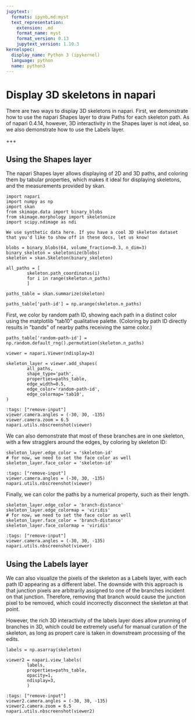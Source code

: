 ```yaml
---
jupytext:
  formats: ipynb,md:myst
  text_representation:
    extension: .md
    format_name: myst
    format_version: 0.13
    jupytext_version: 1.10.3
kernelspec:
  display_name: Python 3 (ipykernel)
  language: python
  name: python3
---
```


# Display 3D skeletons in napari

There are two ways to display 3D skeletons in napari. First, we demonstrate how to use the napari Shapes layer to draw Paths for each skeleton path. As of napari 0.4.14, however, 3D interactivity in the Shapes layer is not ideal, so we also demonstrate how to use the Labels layer.

+++

## Using the Shapes layer

The napari Shapes layer allows displaying of 2D and 3D paths, and coloring them by tabular properties, which makes it ideal for displaying skeletons, and the measurements provided by skan.

```{code-cell} ipython3
import napari
import numpy as np
import skan
from skimage.data import binary_blobs
from skimage.morphology import skeletonize
import scipy.ndimage as ndi
```

```{note}
We use synthetic data here. If you have a cool 3D skeleton dataset that you'd like to show off in these docs, let us know!
```

```{code-cell} ipython3
blobs = binary_blobs(64, volume_fraction=0.3, n_dim=3)
binary_skeleton = skeletonize(blobs)
skeleton = skan.Skeleton(binary_skeleton)
```

```{code-cell} ipython3
all_paths = [
        skeleton.path_coordinates(i)
        for i in range(skeleton.n_paths)
        ]
```

```{code-cell} ipython3
paths_table = skan.summarize(skeleton)
```

```{code-cell} ipython3
paths_table['path-id'] = np.arange(skeleton.n_paths)
```

First, we color by random path ID, showing each path in a distinct color using the matplotlib "tab10" qualitative palette. (Coloring by path ID directly results in "bands" of nearby paths receiving the same color.)

```{code-cell} ipython3
paths_table['random-path-id'] = np.random.default_rng().permutation(skeleton.n_paths)
```

```{code-cell} ipython3
viewer = napari.Viewer(ndisplay=3)

skeleton_layer = viewer.add_shapes(
        all_paths,
        shape_type='path',
        properties=paths_table,
        edge_width=0.5,
        edge_color='random-path-id',
        edge_colormap='tab10',
)
```

```{code-cell} ipython3
:tags: ["remove-input"]
viewer.camera.angles = (-30, 30, -135)
viewer.camera.zoom = 6.5
napari.utils.nbscreenshot(viewer)
```

We can also demonstrate that most of these branches are in one skeleton, with a few stragglers around the edges, by coloring by skeleton ID:

```{code-cell} ipython3
skeleton_layer.edge_color = 'skeleton-id'
# for now, we need to set the face color as well
skeleton_layer.face_color = 'skeleton-id'
```

```{code-cell} ipython3
:tags: ["remove-input"]
viewer.camera.angles = (-30, 30, -135)
napari.utils.nbscreenshot(viewer)
```

Finally, we can color the paths by a numerical property, such as their length.

```{code-cell} ipython3
skeleton_layer.edge_color = 'branch-distance'
skeleton_layer.edge_colormap = 'viridis'
# for now, we need to set the face color as well
skeleton_layer.face_color = 'branch-distance'
skeleton_layer.face_colormap = 'viridis'
```

```{code-cell} ipython3
:tags: ["remove-input"]
viewer.camera.angles = (-30, 30, -135)
napari.utils.nbscreenshot(viewer)
```

## Using the Labels layer

We can also visualize the pixels of the skeleton as a Labels layer, with each path ID appearing as a different label. The downside with this approach is that junction pixels are arbitrarily assigned to one of the branches incident on that junction. Therefore, removing that branch would cause the junction pixel to be removed, which could incorrectly disconnect the skeleton at that point.

However, the rich 3D interactivity of the labels layer does allow prunning of branches in 3D, which could be extremely useful for manual curation of the skeleton, as long as propert care is taken in downstream processing of the edits.

```{code-cell} ipython3
labels = np.asarray(skeleton)

viewer2 = napari.view_labels(
        labels,
        properties=paths_table,
        opacity=1,
        ndisplay=3,
        )
```

```{code-cell} ipython3
:tags: ["remove-input"]
viewer2.camera.angles = (-30, 30, -135)
viewer2.camera.zoom = 6.5
napari.utils.nbscreenshot(viewer2)
```

```{code-cell} ipython3

```

